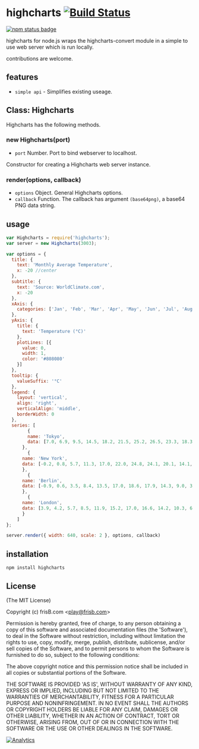 # highcharts [![Build Status](https://travis-ci.org/frisb/highcharts.png)](http://travis-ci.org/frisb/highcharts)

[![npm status badge](https://nodei.co/npm/highcharts.png?stars=true&downloads=true)](https://nodei.co/npm/highcharts/)

highcharts for node.js wraps the highcharts-convert module in a simple to use web server which is run locally.

contributions are welcome.

## features

* `simple api` - Simplifies existing useage.

## Class: Highcharts

Highcharts has the following methods.

### new Highcharts(port)

* `port` Number. Port to bind webserver to localhost.

Constructor for creating a Highcharts web server instance.

### render(options, callback)

* `options` Object. General Highcharts options.
* `callback` Function. The callback has argument `(base64png)`, a base64 PNG data string.

## usage

``` js
var Highcharts = require('highcharts');
var server = new Highcharts(3003);

var options = {
  title: {
    text: 'Monthly Average Temperature',
    x: -20 //center
  },
  subtitle: {
    text: 'Source: WorldClimate.com',
    x: -20
  },
  xAxis: {
    categories: ['Jan', 'Feb', 'Mar', 'Apr', 'May', 'Jun', 'Jul', 'Aug', 'Sep', 'Oct', 'Nov', 'Dec']
  },
  yAxis: {
    title: {
      text: 'Temperature (°C)'
    },
    plotLines: [{
      value: 0,
      width: 1,
      color: '#808080'
    }]
  },
  tooltip: {
    valueSuffix: '°C'
  },
  legend: {
    layout: 'vertical',
    align: 'right',
    verticalAlign: 'middle',
    borderWidth: 0
  },
  series: [
		{
	    name: 'Tokyo',
	    data: [7.0, 6.9, 9.5, 14.5, 18.2, 21.5, 25.2, 26.5, 23.3, 18.3, 13.9, 9.6]
	  },
		{
      name: 'New York',
      data: [-0.2, 0.8, 5.7, 11.3, 17.0, 22.0, 24.8, 24.1, 20.1, 14.1, 8.6, 2.5]
	  },
		{
      name: 'Berlin',
      data: [-0.9, 0.6, 3.5, 8.4, 13.5, 17.0, 18.6, 17.9, 14.3, 9.0, 3.9, 1.0]
	  },
		{
      name: 'London',
      data: [3.9, 4.2, 5.7, 8.5, 11.9, 15.2, 17.0, 16.6, 14.2, 10.3, 6.6, 4.8]
	  }
	]
};

server.render({ width: 640, scale: 2 }, options, callback)
```

## installation

```
npm install highcharts
```

## License

(The MIT License)

Copyright (c) frisB.com &lt;play@frisb.com&gt;

Permission is hereby granted, free of charge, to any person obtaining
a copy of this software and associated documentation files (the
'Software'), to deal in the Software without restriction, including
without limitation the rights to use, copy, modify, merge, publish,
distribute, sublicense, and/or sell copies of the Software, and to
permit persons to whom the Software is furnished to do so, subject to
the following conditions:

The above copyright notice and this permission notice shall be
included in all copies or substantial portions of the Software.

THE SOFTWARE IS PROVIDED 'AS IS', WITHOUT WARRANTY OF ANY KIND,
EXPRESS OR IMPLIED, INCLUDING BUT NOT LIMITED TO THE WARRANTIES OF
MERCHANTABILITY, FITNESS FOR A PARTICULAR PURPOSE AND NONINFRINGEMENT.
IN NO EVENT SHALL THE AUTHORS OR COPYRIGHT HOLDERS BE LIABLE FOR ANY
CLAIM, DAMAGES OR OTHER LIABILITY, WHETHER IN AN ACTION OF CONTRACT,
TORT OR OTHERWISE, ARISING FROM, OUT OF OR IN CONNECTION WITH THE
SOFTWARE OR THE USE OR OTHER DEALINGS IN THE SOFTWARE.

[![Analytics](https://ga-beacon.appspot.com/UA-40562957-3/highcharts/readme)](https://github.com/igrigorik/ga-beacon)
